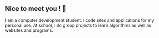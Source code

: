 **Nice to meet you ! 👋**
-
I am a computer development student. I code sites and applications for my personal use. At school, I do group projects to learn algorithms as well as websites and programs.
